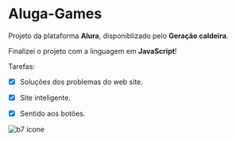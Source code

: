 # Aluga-Games
  
  Projeto da plataforma **Alura**, disponiblizado pelo **Geração caldeira**.   

  Finalizei o projeto com a linguagem em **JavaScript**!


  Tarefas:
  
  - [x] Soluções dos problemas do web site.
  - [x] Site inteligente.
  - [x] Sentido aos botões. 


![b7 icone](https://github.com/user-attachments/assets/14676f0b-feb2-467f-bb41-aec9f2830c72)


